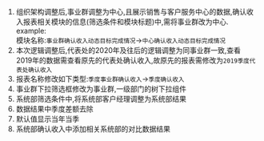 1. 组织架构调整后,事业群调整为中心,且展示销售与客户服务中心的数据,确认收入报表相关模块的信息(筛选条件和模块标题)中,需将事业群改为中心.      
example:    
    模块名称:`事业群确认收入动态目标完成情况`->`中心确认收入动态目标完成情况`
2. 本次逻辑调整后,代表处的2020年及往后的逻辑调整为同事业群一致,查看2019年的数据需查看原先的代表处确认收入,故原先的报表需修改为`2019季度代表处确认收入`
3. 报表名称修改如下类型:`季度事业群确认收入`->`季度确认收入`
4. 事业群下拉筛选框修改为事业群,一级部门的树下拉组件
5. 系统部筛选条件中,将系统部客户经理调整为系统部结果
6. 数据结果中季度差额去除
7. 默认值显示当年当季
8. 系统部确认收入中添加相关系统部的对比数据结果
